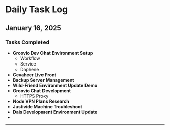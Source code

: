 # Daily Task Log

## January 16, 2025

### Tasks Completed
- **Groovio Dev Chat Environment Setup**
  - Workflow
  - Service
  - Daphene
- **Cevaheer Live Front**
- **Backup Server Management** 
- **Wild-Friend Environment Update Demo**
- **Groovio Chat Development**
  - HTTPS Proxy
- **Node VPN Plans Research**
- **Justivide Machine Troubleshoot**
- **Dais Development Environment Update**
- 

---
